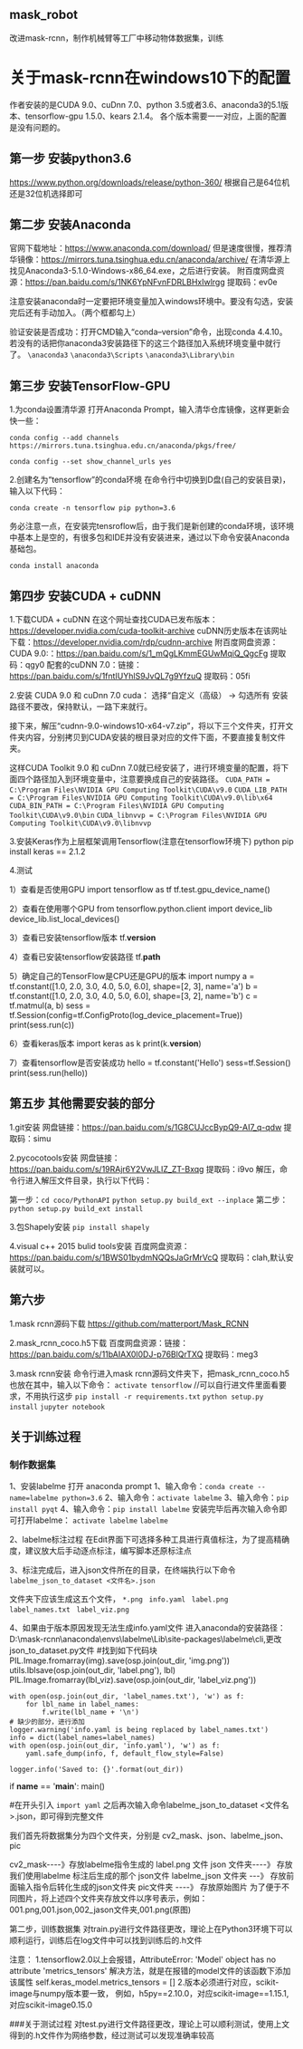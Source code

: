 ## mask_robot
改进mask-rcnn，制作机械臂等工厂中移动物体数据集，训练

# 关于mask-rcnn在windows10下的配置
作者安装的是CUDA 9.0、cuDnn 7.0、python 3.5或者3.6、anaconda3的5.1版本、tensorflow-gpu 1.5.0、kears 2.1.4。
各个版本需要一一对应，上面的配置是没有问题的。

## 第一步 安装python3.6
https://www.python.org/downloads/release/python-360/
根据自己是64位机还是32位机选择即可

## 第二步 安装Anaconda
官网下载地址：https://www.anaconda.com/download/ 
但是速度很慢，推荐清华镜像：https://mirrors.tuna.tsinghua.edu.cn/anaconda/archive/
在清华源上找见Anaconda3-5.1.0-Windows-x86_64.exe，之后进行安装。
附百度网盘资源：https://pan.baidu.com/s/1NK6YpNFvnFDRLBHxIwlrgg 提取码：ev0e

注意安装anaconda时一定要把环境变量加入windows环境中。要没有勾选，安装完后还有手动加入。（两个框都勾上）

验证安装是否成功：打开CMD输入“conda–version”命令，出现conda 4.4.10。若没有的话把你anaconda3安装路径下的这三个路径加入系统环境变量中就行了。
```\anaconda3```
```\anaconda3\Scripts```
```\anaconda3\Library\bin```


## 第三步 安装TensorFlow-GPU
1.为conda设置清华源
打开Anaconda Prompt，输入清华仓库镜像，这样更新会快一些：

```conda config --add channels https://mirrors.tuna.tsinghua.edu.cn/anaconda/pkgs/free/```

```conda config --set show_channel_urls yes```

2.创建名为“tensorflow”的conda环境
在命令行中切换到D盘(自己的安装目录)，输入以下代码：

```conda create -n tensorflow pip python=3.6```

务必注意一点，在安装完tensroflow后，由于我们是新创建的conda环境，该环境中基本上是空的，有很多包和IDE并没有安装进来，通过以下命令安装Anaconda基础包。

```conda install anaconda```

## 第四步 安装CUDA + cuDNN
1.下载CUDA + cuDNN
在这个网址查找CUDA已发布版本：https://developer.nvidia.com/cuda-toolkit-archive
cuDNN历史版本在该网址下载：https://developer.nvidia.com/rdp/cudnn-archive
附百度网盘资源：
CUDA 9.0:：https://pan.baidu.com/s/1_mQgLKmmEGUwMqiQ_QgcFg 提取码：qgy0
配套的cuDNN 7.0：链接：https://pan.baidu.com/s/1fntIUYhlS9JvQL7g9YfzuQ 提取码：05fi

2.安装 CUDA 9.0 和 cuDnn 7.0
cuda：
选择“自定义（高级）  ->  勾选所有
安装路径不要改，保持默认，一路下来就行。

接下来，解压“cudnn-9.0-windows10-x64-v7.zip”，将以下三个文件夹，打开文件夹内容，分别拷贝到CUDA安装的根目录对应的文件下面，不要直接复制文件夹。

这样CUDA Toolkit 9.0 和 cuDnn 7.0就已经安装了，进行环境变量的配置，将下面四个路径加入到环境变量中，注意要换成自己的安装路径。
```CUDA_PATH = C:\Program Files\NVIDIA GPU Computing Toolkit\CUDA\v9.0```
```CUDA_LIB_PATH = C:\Program Files\NVIDIA GPU Computing Toolkit\CUDA\v9.0\lib\x64 ```
```CUDA_BIN_PATH = C:\Program Files\NVIDIA GPU Computing Toolkit\CUDA\v9.0\bin```
```CUDA_libnvvp = C:\Program Files\NVIDIA GPU Computing Toolkit\CUDA\v9.0\libnvvp```


3.安装Keras作为上层框架调用Tensorflow(注意在tensorflow环境下)
	python
	pip install keras == 2.1.2

4.测试

1）查看是否使用GPU
	import tensorflow as tf
	tf.test.gpu_device_name()
	
2）查看在使用哪个GPU
	from tensorflow.python.client import device_lib
	device_lib.list_local_devices()
	
3）查看已安装tensorflow版本
	tf.__version__
	
4）查看已安装tensorflow安装路径
	tf.__path__
	
5）确定自己的TensorFlow是CPU还是GPU的版本
	import numpy
	a = tf.constant([1.0, 2.0, 3.0, 4.0, 5.0, 6.0], shape=[2, 3], name='a')
	b = tf.constant([1.0, 2.0, 3.0, 4.0, 5.0, 6.0], shape=[3, 2], name='b')
	c = tf.matmul(a, b)
	sess = tf.Session(config=tf.ConfigProto(log_device_placement=True))
	print(sess.run(c))
	
6）查看keras版本
	import keras as k
	print(k.__version__)
	
7）查看tensorflow是否安装成功
	hello = tf.constant('Hello')
	sess=tf.Session()
	print(sess.run(hello))

## 第五步 其他需要安装的部分
1.git安装
网盘链接：https://pan.baidu.com/s/1G8CUJccBypQ9-AI7_q-qdw 提取码：simu

2.pycocotools安装
网盘链接：https://pan.baidu.com/s/19RAjr6Y2VwJLIZ_ZT-Bxqg 提取码：i9vo
解压，命令行进入解压文件目录，执行以下代码：

第一步：```cd coco/PythonAPI```
       ```python setup.py build_ext --inplace```
第二步：```python setup.py build_ext install```

3.包Shapely安装
```pip install shapely```

4.visual c++ 2015 bulid tools安装
百度网盘资源：https://pan.baidu.com/s/1BWS01bydmNQQsJaGrMrVcQ 提取码：clah,默认安装就可以。

## 第六步
1.mask rcnn源码下载
https://github.com/matterport/Mask_RCNN

2.mask_rcnn_coco.h5下载
百度网盘资源：链接：https://pan.baidu.com/s/11bAIAX0l0DJ-p76BlQrTXQ 提取码：meg3

3.mask rcnn安装
命令行进入mask rcnn源码文件夹下，把mask_rcnn_coco.h5也放在其中，输入以下命令：
```activate tensorflow```
//可以自行进文件里面看要求，不用执行这步
```pip install -r requirements.txt```
```python setup.py install```
```jupyter notebook```

## 关于训练过程
### 制作数据集
1、安装labelme
打开 anaconda prompt
1、输入命令：```conda create --name=labelme python=3.6```
2、输入命令：```activate labelme```
3、输入命令：```pip install pyqt```
4、输入命令：```pip install labelme```
安装完毕后再次输入命令即可打开labelme：
```activate labelme```
```labelme```

2、labelme标注过程
在Edit界面下可选择多种工具进行真值标注，为了提高精确度，建议放大后手动逐点标注，编写脚本还原标注点

3、标注完成后，进入json文件所在的目录，在终端执行以下命令
```labelme_json_to_dataset <文件名>.json```

文件夹下应该生成这五个文件，
```*.png ```
```info.yaml ```
```label.png ```
```label_names.txt ```
```label_viz.png```

4、如果由于版本原因发现无法生成info.yaml文件
进入anaconda的安装路径：D:\mask-rcnn\anaconda\envs\labelme\Lib\site-packages\labelme\cli,更改json_to_dataset.py文件
#找到如下代码块
    PIL.Image.fromarray(img).save(osp.join(out_dir, 'img.png'))
    utils.lblsave(osp.join(out_dir, 'label.png'), lbl)
    PIL.Image.fromarray(lbl_viz).save(osp.join(out_dir, 'label_viz.png'))

    with open(osp.join(out_dir, 'label_names.txt'), 'w') as f:
        for lbl_name in label_names:
            f.write(lbl_name + '\n')
	# 缺少的部分，进行添加
    logger.warning('info.yaml is being replaced by label_names.txt')
    info = dict(label_names=label_names)
    with open(osp.join(out_dir, 'info.yaml'), 'w') as f:
        yaml.safe_dump(info, f, default_flow_style=False)

    logger.info('Saved to: {}'.format(out_dir))

if __name__ == '__main__':
    main()

#在开头引入
	```import yaml```
之后再次输入命令labelme_json_to_dataset <文件名>.json，即可得到完整文件

我们首先将数据集分为四个文件夹，分别是 cv2_mask、json、labelme_json、pic

cv2_mask----》存放labelme指令生成的 label.png 文件
json 文件夹----》 存放我们使用labelme 标注后生成的那个 json文件
labelme_json 文件夹 ---》 存放前面输入指令后转化生成的json文件夹
pic文件夹  ----》 存放原始图片
为了便于不同图片，将上述四个文件夹存放文件以序号表示，例如：
001.png,001.json,002_jason文件夹,001.png(原图)

第二步，训练数据集
对train.py进行文件路径更改，理论上在Python3环境下可以顺利运行，训练后在log文件中可以找到训练后的.h文件

注意：
1.tensorflow2.0以上会报错，AttributeError: 'Model' object has no attribute 'metrics_tensors'
解决方法，就是在报错的model文件的该函数下添加该属性
self.keras_model.metrics_tensors = []
2.版本必须进行对应，scikit-image与numpy版本要一致，
 例如，h5py==2.10.0，对应scikit-image==1.15.1,对应scikit-image0.15.0
 
 ###关于测试过程
 对test.py进行文件路径更改，理论上可以顺利测试，使用上文得到的.h文件作为网络参数，经过测试可以发现准确率较高







